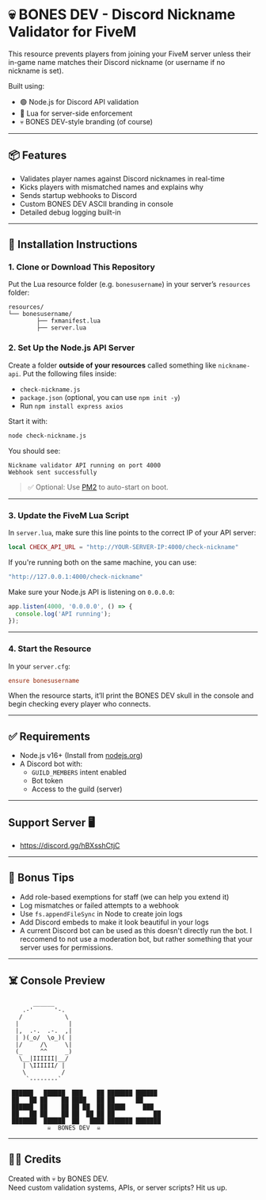 # 💀 BONES DEV - Discord Nickname Validator for FiveM

This resource prevents players from joining your FiveM server unless their in-game name matches their Discord nickname (or username if no nickname is set).

Built using:
- 🟢 Node.js for Discord API validation
- 🔵 Lua for server-side enforcement
- 💀 BONES DEV-style branding (of course)

---

## 📦 Features

- Validates player names against Discord nicknames in real-time
- Kicks players with mismatched names and explains why
- Sends startup webhooks to Discord
- Custom BONES DEV ASCII branding in console
- Detailed debug logging built-in

---

## 🔧 Installation Instructions

### 1. Clone or Download This Repository

Put the Lua resource folder (e.g. `bonesusername`) in your server’s `resources` folder:

```
resources/
└── bonesusername/
        ├── fxmanifest.lua
        ├── server.lua
```

### 2. Set Up the Node.js API Server

Create a folder **outside of your resources** called something like `nickname-api`. Put the following files inside:

- `check-nickname.js`
- `package.json` (optional, you can use `npm init -y`)
- Run `npm install express axios`

Start it with:

```bash
node check-nickname.js
```

You should see:
```
Nickname validator API running on port 4000
Webhook sent successfully
```

> ✅ Optional: Use [PM2](https://pm2.keymetrics.io/) to auto-start on boot.

---

### 3. Update the FiveM Lua Script

In `server.lua`, make sure this line points to the correct IP of your API server:

```lua
local CHECK_API_URL = "http://YOUR-SERVER-IP:4000/check-nickname"
```

If you're running both on the same machine, you can use:

```lua
"http://127.0.0.1:4000/check-nickname"
```

Make sure your Node.js API is listening on `0.0.0.0`:

```js
app.listen(4000, '0.0.0.0', () => {
  console.log('API running');
});
```

---

### 4. Start the Resource

In your `server.cfg`:

```cfg
ensure bonesusername
```

When the resource starts, it’ll print the BONES DEV skull in the console and begin checking every player who connects.

---

## ✅ Requirements

- Node.js v16+ (Install from [nodejs.org](https://nodejs.org))
- A Discord bot with:
  - `GUILD_MEMBERS` intent enabled
  - Bot token
  - Access to the guild (server)
---
## Support Server 🖥️
  - https://discord.gg/hBXsshCtjC
---

## 🧠 Bonus Tips

- Add role-based exemptions for staff (we can help you extend it)
- Log mismatches or failed attempts to a webhook
- Use `fs.appendFileSync` in Node to create join logs
- Add Discord embeds to make it look beautiful in your logs
- A current Discord bot can be used as this doesn't directly run the bot. I reccomend to not use a moderation bot, but rather something that your server uses for permissions.
---

## ☠️ Console Preview

```
       ______
    .-'      '-.
   /            \
  |              |
  |,  .-.  .-.  ,|
  | )(_o/  \o_)( |
  |/     /\     \|
  (_     ^^     _)
   \__|IIIIII|__/
    | \IIIIII/ |
    \          /
     `--------`

 ██████   ██████  ███    ██ ███████ ██████      
 ██   ██ ██    ██ ████   ██ ██      ██        
 ██████  ██    ██ ██ ██  ██ █████     ███        
 ██   ██ ██    ██ ██  ██ ██ ██           ██     
 ███████  ██████  ██   ████ ███████ ███████   
           ☠️  BONES DEV  ☠️    
```

---

## 🧑‍💻 Credits

Created with 💀 by BONES DEV.  
Need custom validation systems, APIs, or server scripts? Hit us up.
